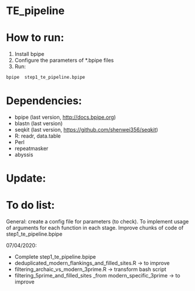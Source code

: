 # TE_pipeline
 
# How to run:
1) Install bpipe
2) Configure the parameters of *.bpipe files 
3) Run:

```bash
bpipe  step1_te_pipeline.bpipe
```

# Dependencies:
- bpipe (last version, http://docs.bpipe.org)
- blastn (last version)
- seqkit (last version, https://github.com/shenwei356/seqkit)
- R: readr, data.table
- Perl
- repeatmasker
- abyssis

# Update:

# To do list:
General: create a config file for parameters (to check). To implement usage of arguments for each function in each stage. Improve chunks of code of step1_te_pipeline.bpipe

07/04/2020: 
- Complete step1_te_pipeline.bpipe
- deduplicated_modern_flankings_and_filled_sites.R -> to improve
- filtering_archaic_vs_modern_3prime.R  -> transform bash script
- filtering_5prime_and_filled_sites _from modern_specific_3prime  -> to improve
